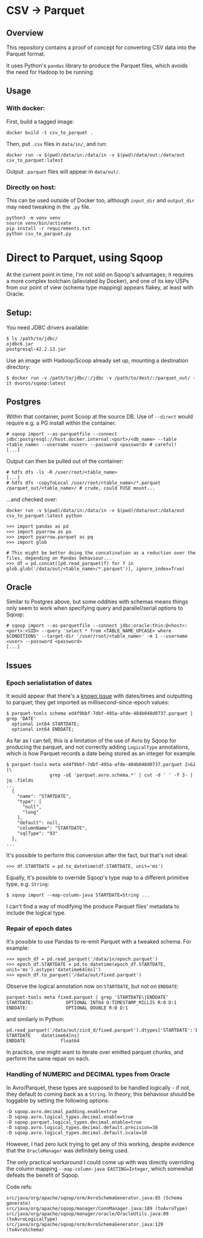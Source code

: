 # CSV -> Parquet

## Overview

This repository contains a proof of concept for converting CSV data into the Parquet format.

It uses Python's `pandas` library to produce the Parquet files, which avoids the need for Hadoop to be running.

## Usage

### With docker:

First, build a tagged image:
```
docker build -t csv_to_parquet .
```
Then, put `.csv` files in `data/in/`, and run:
```
docker run -v $(pwd)/data/in:/data/in -v $(pwd)/data/out:/data/out csv_to_parquet:latest
```
Output `.parquet` files will appear in `data/out/`.

### Directly on host:

This can be used outside of Docker too, although `input_dir` and `output_dir` may need tweaking in the `.py` file.

```
python3 -m venv venv
source venv/bin/activate
pip install -r requirements.txt
python csv_to_parquet.py
```

# Direct to Parquet, using Sqoop

At the current point in time, I'm not sold on Sqoop's advantages; it requires a more complex toolchain (alleviated by Docker), and one of its key USPs from our point of view (schema type mapping) appears flakey, at least with Oracle.

## Setup:

You need JDBC drivers available:

```
$ ls /path/to/jdbc/
ojdbc6.jar
postgresql-42.2.13.jar
```

Use an image with Hadoop/Scoop already set up, mounting a destination directory:

```
$ docker run -v /path/to/jdbc/:/jdbc -v /path/to/dest/:/parquet_out/ -it dvoros/sqoop:latest
```

## Postgres

Within that container, point Scoop at the source DB. Use of `--direct` would require e.g. a PG install within the container.

```
# sqoop import --as-parquetfile --connect jdbc:postgresql://host.docker.internal:<port>/<db_name> --table <table_name> --username <user> --password <password> # careful!
[...]
```

Output can then be pulled out of the container:

```
# hdfs dfs -ls -R /user/root/<table_name>
[...]
# hdfs dfs -copyToLocal /user/root/<table_name>/*.parquet /parquet_out/<table_name>/ # crude, could FUSE mount...
```

...and checked over:

```
docker run -v $(pwd)/data/in:/data/in -v $(pwd)/data/out:/data/out csv_to_parquet:latest python
```

```
>>> import pandas as pd
>>> import pyarrow as pa
>>> import pyarrow.parquet as pq
>>> import glob

# This might be better doing the concatination as a reduction over the files, depending on Pandas behaviour...
>>> df = pd.concat([pd.read_parquet(f) for f in glob.glob('/data/out/<table_name>/*.parquet')], ignore_index=True)
```

## Oracle

Similar to Postgres above, but some oddities with schemas means things only seem to work when specifying query and parallel/serial options to Sqoop:

```
# sqoop import --as-parquetfile --connect jdbc:oracle:thin:@<host>:<port>:<SID> --query 'select * from <TABLE_NAME_UPCASE> where $CONDITIONS' --target-dir '/user/root/<table_name>' -m 1 --username <user> --password <password>
[...]
```

## Issues

### Epoch serialistation of dates

It would appear that there's a [known issue](https://community.cloudera.com/t5/Support-Questions/SQOOP-IMPORT-map-column-hive-ignored/td-p/45369/page/2) with dates/times and outputting to parquet; they get imported as millisecond-since-epoch values:

```
$ parquet-tools schema ed4f9bbf-7dbf-495a-afde-484b048d0737.parquet | grep 'DATE'
  optional int64 STARTDATE;
  optional int64 ENDDATE;
```

As far as I can tell, this is a limitation of the use of Avro by Sqoop for producing the parquet, and not correctly adding `LogicalType` annotations, which is how Parquet records a date being stored as an integer for example.

```
$ parquet-tools meta ed4f9bbf-7dbf-495a-afde-484b048d0737.parquet 2>&1 |\
                grep -oE 'parquet.avro.schema.*' | cut -d ' ' -f 3- | jq .fields
...
  {
    "name": "STARTDATE",
    "type": [
      "null",
      "long"
    ],
    "default": null,
    "columnName": "STARTDATE",
    "sqlType": "93"
  },
...
```

It's possible to perform this conversion after the fact, but that's not ideal:

```
>>> df.STARTDATE = pd.to_datetime(df.STARTDATE, unit='ms')
```

Equally, it's possible to override Sqoop's type map to a different primitive type, e.g. `String`:
```
$ sqoop import --map-column-java STARTDATE=String ...
```

I can't find a way of modifying the produce Parquet files' metadata to include the logical type.

### Repair of epoch dates

It's possible to use Pandas to re-emit Parquet with a tweaked schema. For example:

```
>>> epoch_df = pd.read_parquet('/data/in/epoch.parquet')
>>> epoch_df.STARTDATE = pd.to_datetime(epoch_df.STARTDATE, unit='ms').astype('datetime64[ms]')
>>> epoch_df.to_parquet('/data/out/fixed.parquet')
```

Observe the logical annotation now on `STARTDATE`, but not on `ENDDATE`:

```
parquet-tools meta fixed.parquet | grep 'STARTDATE\|ENDDATE'
STARTDATE:            OPTIONAL INT64 O:TIMESTAMP_MILLIS R:0 D:1
ENDDATE:              OPTIONAL DOUBLE R:0 D:1
```

and similarly in Python:

```
pd.read_parquet('/data/out/zicd_d/fixed.parquet').dtypes['STARTDATE':'ENDDATE']
STARTDATE    datetime64[ns]
ENDDATE             float64
```

In practice, one might want to iterate over emitted parquet chunks, and perform the same repair on each.

### Handling of NUMERIC and DECIMAL types from Oracle

In Avro/Parquet, these types are supposed to be handled logically - if not, they default to coming back as a `String`. In theory, this behaviour should be toggable by setting the following options:

```
-D sqoop.avro.decimal_padding.enable=true
-D sqoop.avro.logical_types.decimal.enable=true
-D sqoop.parquet.logical_types.decimal.enable=true
-D sqoop.avro.logical_types.decimal.default.precision=38
-D sqoop.avro.logical_types.decimal.default.scale=10
```

However, I had zero luck trying to get any of this working, despite evidence that the `OracleManager` was definitely being used.

The only practical workaround I could come up with was directly overriding the column mapping `--map-column-java EASTING=Integer`, which somewhat defeats the benefit of Sqoop.

Code refs:

```
src/java/org/apache/sqoop/orm/AvroSchemaGenerator.java:85 (Schema generate)
src/java/org/apache/sqoop/manager/ConnManager.java:189 (toAvroType)
src/java/org/apache/sqoop/manager/oracle/OracleUtils.java:89 (toAvroLogicalType)
src/java/org/apache/sqoop/orm/AvroSchemaGenerator.java:129 (toAvroSchema)
```
